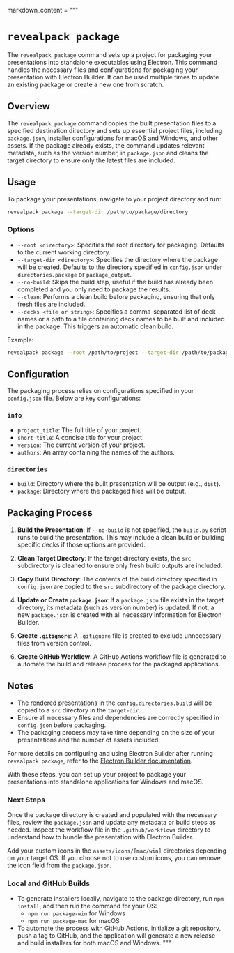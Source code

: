 markdown_content = """
# `revealpack package`

The `revealpack package` command sets up a project for packaging your presentations into standalone executables using Electron. This command handles the necessary files and configurations for packaging your presentation with Electron Builder. It can be used multiple times to update an existing package or create a new one from scratch.

## Overview

The `revealpack package` command copies the built presentation files to a specified destination directory and sets up essential project files, including `package.json`, installer configurations for macOS and Windows, and other assets. If the package already exists, the command updates relevant metadata, such as the version number, in `package.json` and cleans the target directory to ensure only the latest files are included.

## Usage

To package your presentations, navigate to your project directory and run:

```sh
revealpack package --target-dir /path/to/package/directory
```

### Options

- `--root <directory>`: Specifies the root directory for packaging. Defaults to the current working directory.
- `--target-dir <directory>`: Specifies the directory where the package will be created. Defaults to the directory specified in `config.json` under `directories.package` or `package_output`.
- `--no-build`: Skips the build step, useful if the build has already been completed and you only need to package the results.
- `--clean`: Performs a clean build before packaging, ensuring that only fresh files are included.
- `--decks <file or string>`: Specifies a comma-separated list of deck names or a path to a file containing deck names to be built and included in the package. This triggers an automatic clean build.

Example:

```sh
revealpack package --root /path/to/project --target-dir /path/to/package/directory --no-build
```

## Configuration

The packaging process relies on configurations specified in your `config.json` file. Below are key configurations:

### `info`

- `project_title`: The full title of your project.
- `short_title`: A concise title for your project.
- `version`: The current version of your project.
- `authors`: An array containing the names of the authors.

### `directories`

- `build`: Directory where the built presentation will be output (e.g., `dist`).
- `package`: Directory where the packaged files will be output.

## Packaging Process

1. **Build the Presentation**: If `--no-build` is not specified, the `build.py` script runs to build the presentation. This may include a clean build or building specific decks if those options are provided.
   
2. **Clean Target Directory**: If the target directory exists, the `src` subdirectory is cleaned to ensure only fresh build outputs are included.
   
3. **Copy Build Directory**: The contents of the build directory specified in `config.json` are copied to the `src` subdirectory of the package directory.
   
4. **Update or Create `package.json`**: If a `package.json` file exists in the target directory, its metadata (such as version number) is updated. If not, a new `package.json` is created with all necessary information for Electron Builder.
   
5. **Create `.gitignore`**: A `.gitignore` file is created to exclude unnecessary files from version control.
   
6. **Create GitHub Workflow**: A GitHub Actions workflow file is generated to automate the build and release process for the packaged applications.

## Notes

- The rendered presentations in the `config.directories.build` will be copied to a `src` directory in the `target-dir`.
- Ensure all necessary files and dependencies are correctly specified in `config.json` before packaging.
- The packaging process may take time depending on the size of your presentations and the number of assets included.

For more details on configuring and using Electron Builder after running `revealpack package`, refer to the [Electron Builder documentation](https://www.electron.build/).

With these steps, you can set up your project to package your presentations into standalone applications for Windows and macOS.

### Next Steps

Once the package directory is created and populated with the necessary files, review the `package.json` and update any metadata or build steps as needed. Inspect the workflow file in the `.github/workflows` directory to understand how to bundle the presentation with Electron Builder. 

Add your custom icons in the `assets/icons/[mac/win]` directories depending on your target OS. If you choose not to use custom icons, you can remove the icon field from the `package.json`.

### Local and GitHub Builds

- To generate installers locally, navigate to the package directory, run `npm install`, and then run the command for your OS:
  - `npm run package-win` for Windows
  - `npm run package-mac` for macOS
- To automate the process with GitHub Actions, initialize a git repository, push a tag to GitHub, and the application will generate a new release and build installers for both macOS and Windows.
"""
